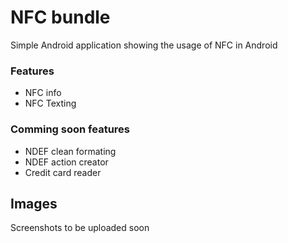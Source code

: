 # NFC bundle
Simple Android application showing the usage of NFC in Android

### Features
- NFC info
- NFC Texting

### Comming soon features
- NDEF clean formating
- NDEF action creator
- Credit card reader

## Images
Screenshots to be uploaded soon
